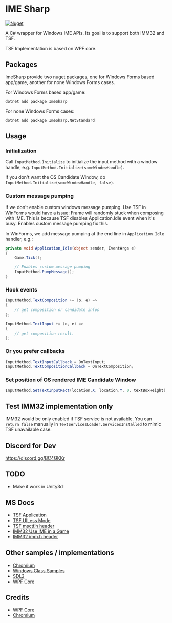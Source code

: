 # IME Sharp
[![Nuget](https://img.shields.io/nuget/v/ImeSharp)](https://www.nuget.org/packages/ImeSharp/)

A C# wrapper for Windows IME APIs. Its goal is to support both IMM32 and TSF.

TSF Implementation is based on WPF core.

## Packages

ImeSharp provide two nuget packages, one for Windows Forms based app/game, another for none Windows Forms cases.

For Windows Forms based app/game:

`dotnet add package ImeSharp`

For none Windows Forms cases:

`dotnet add package ImeSharp.NetStandard`

## Usage

### Initialization

Call `InputMethod.Initialize` to initialize the input method with a window handle, e.g. `InputMethod.Initialize(someWindowHandle)`.

If you don't want the OS Candidate Window, do `InputMethod.Initialize(someWindowHandle, false)`.

### Custom message pumping

If we don't enable custom windows message pumping. Use TSF in WinForms would have a issue: Frame will randomly stuck when composing with IME.
This is because TSF disables Application.Idle event when it's busy. Enables custom message pumping fix this.

In WinForms, we add message pumping at the end line in `Application.Idle` handler, e.g.:

```c#
private void Application_Idle(object sender, EventArgs e)
{
    Game.Tick();

    // Enables custom message pumping
    InputMethod.PumpMessage();
}
```

### Hook events

```c#
InputMethod.TextComposition += (o, e) =>
{
    // get composition or candidate infos
};
```

```c#
InputMethod.TextInput += (o, e) =>
{
    // get composition result.
};
```

### Or you prefer callbacks

```c#
InputMethod.TextInputCallback = OnTextInput;
InputMethod.TextCompositionCallback = OnTextComposition;
```

### Set position of OS rendered IME Candidate Window

```c#
InputMethod.SetTextInputRect(location.X, location.Y, 0, textBoxHeight);
```

## Test IMM32 implementation only

IMM32 would be only enabled if TSF service is not available.
You can `return false` manually in `TextServicesLoader.ServicesInstalled` to mimic TSF unavailable case.

## Discord for Dev

https://discord.gg/BC4GKKr

## TODO

- Make it work in Unity3d

## MS Docs

- [TSF Application](https://docs.microsoft.com/en-us/windows/win32/tsf/applications)
- [TSF UILess Mode](https://docs.microsoft.com/en-us/windows/win32/tsf/uiless-mode-overview)
- [TSF msctf.h header](https://docs.microsoft.com/en-us/windows/win32/api/msctf/)
- [IMM32 Use IME in a Game](https://docs.microsoft.com/en-us/windows/win32/dxtecharts/using-an-input-method-editor-in-a-game)
- [IMM32 imm.h header](https://docs.microsoft.com/en-us/windows/win32/api/imm/)

## Other samples / implementations

- [Chromium](https://github.com/chromium/chromium/tree/master/ui/base/ime/win)
- [Windows Class Samples](https://github.com/microsoft/Windows-classic-samples/blob/master/Samples/IME/cpp/SampleIME)
- [SDL2](https://github.com/spurious/SDL-mirror/blob/master/src/video/windows/SDL_windowskeyboard.c)
- [WPF Core](https://github.com/dotnet/wpf/tree/master/src/Microsoft.DotNet.Wpf/src/PresentationCore/System/Windows/Input)

## Credits

- [WPF Core](https://github.com/dotnet/wpf)
- [Chromium](https://github.com/chromium/chromium)
